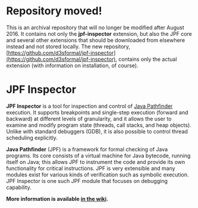 # Repository moved!
This is an archival repository that will no longer be modified after August 2016. It contains not only the **jpf-inspector** extension, but also the JPF core and several other extensions that should be downloaded from elsewhere instead and not stored locally. The new repository, [https://github.com/d3sformal/jpf-inspector](https://github.com/d3sformal/jpf-inspector), contains only the actual extension (with information on installation, of course).

# JPF Inspector

**JPF Inspector** is a tool for inspection and control of [Java Pathfinder](http://babelfish.arc.nasa.gov/trac/jpf/) execution. It supports breakpoints and single-step execution (forward and backward) at different levels of granularity, and it allows the user to examine and modify program state (threads, call stacks, and heap objects). Unlike with standard debuggers (GDB), it is also possible to control thread scheduling explicitly.

**Java Pathfinder** (JPF) is a framework for formal checking of Java programs. Its core consists of a virtual machine for Java bytecode, running itself on Java; this allows JPF to instrument the code and provide its own functionality for critical instructions. JPF is very extensible and many modules exist for various kinds of verification such as symbolic execution. JPF Inspector is one such JPF module that focuses on debugging capability.

**More information is available [in the wiki](http://github.com/Soothsilver/gsoc-inspector/wiki).**


